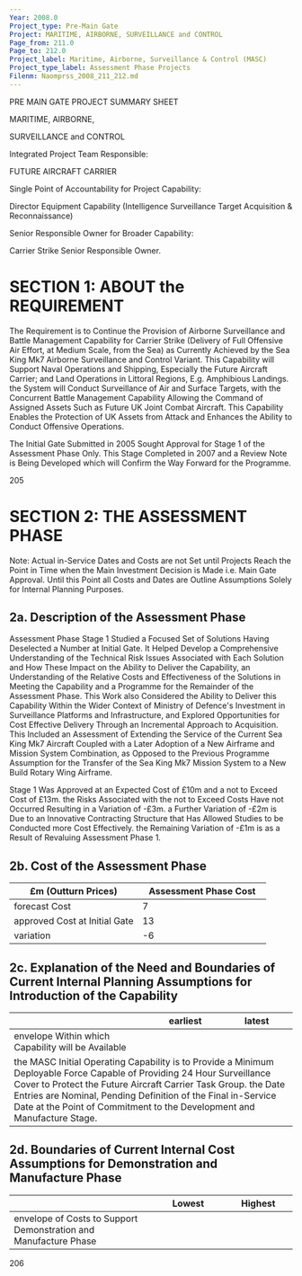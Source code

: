 ```yaml
---
Year: 2008.0
Project_type: Pre-Main Gate
Project: MARITIME, AIRBORNE, SURVEILLANCE and CONTROL
Page_from: 211.0
Page_to: 212.0
Project_label: Maritime, Airborne, Surveillance & Control (MASC)
Project_type_label: Assessment Phase Projects
Filenm: Naomprss_2008_211_212.md
---
```

PRE MAIN GATE PROJECT SUMMARY SHEET

MARITIME, AIRBORNE,

SURVEILLANCE and CONTROL

Integrated Project Team Responsible:

FUTURE AIRCRAFT CARRIER

Single Point of Accountability for Project Capability:

Director Equipment Capability (Intelligence Surveillance Target Acquisition & Reconnaissance)

Senior Responsible Owner for Broader Capability:

Carrier Strike Senior Responsible Owner.

# SECTION 1: ABOUT the REQUIREMENT

The Requirement is to Continue the Provision of Airborne Surveillance and Battle Management Capability for Carrier Strike (Delivery of Full Offensive Air Effort, at Medium Scale, from the Sea) as Currently Achieved by the Sea King Mk7 Airborne Surveillance and Control Variant. This Capability will Support Naval Operations and Shipping, Especially the Future Aircraft Carrier; and Land Operations in Littoral Regions, E.g. Amphibious Landings. the System will Conduct Surveillance of Air and Surface Targets, with the Concurrent Battle Management Capability Allowing the Command of Assigned Assets Such as Future UK Joint Combat Aircraft. This Capability Enables the Protection of UK Assets from Attack and Enhances the Ability to Conduct Offensive Operations.

The Initial Gate Submitted in 2005 Sought Approval for Stage 1 of the Assessment Phase Only. This Stage Completed in 2007 and a Review Note is Being Developed which will Confirm the Way Forward for the Programme.

205

# SECTION 2: THE ASSESSMENT PHASE

Note: Actual in-Service Dates and Costs are not Set until Projects Reach the Point in Time when the Main Investment Decision is Made i.e. Main Gate Approval. Until this Point all Costs and Dates are Outline Assumptions Solely for Internal Planning Purposes.

## 2a. Description of the Assessment Phase

Assessment Phase Stage 1 Studied a Focused Set of Solutions Having Deselected a Number at Initial Gate. It Helped Develop a Comprehensive Understanding of the Technical Risk Issues Associated with Each Solution and How These Impact on the Ability to Deliver the Capability, an Understanding of the Relative Costs and Effectiveness of the Solutions in Meeting the Capability and a Programme for the Remainder of the Assessment Phase. This Work also Considered the Ability to Deliver this Capability Within the Wider Context of Ministry of Defence's Investment in Surveillance Platforms and Infrastructure, and Explored Opportunities for Cost Effective Delivery Through an Incremental Approach to Acquisition. This Included an Assessment of Extending the Service of the Current Sea King Mk7 Aircraft Coupled with a Later Adoption of a New Airframe and Mission System Combination, as Opposed to the Previous Programme Assumption for the Transfer of the Sea King Mk7 Mission System to a New Build Rotary Wing Airframe.

Stage 1 Was Approved at an Expected Cost of £10m and a not to Exceed Cost of £13m. the Risks Associated with the not to Exceed Costs Have not Occurred Resulting in a Variation of -£3m. a Further Variation of
-£2m is Due to an Innovative Contracting Structure that Has Allowed Studies to be Conducted more Cost Effectively. the Remaining Variation of -£1m is as a Result of Revaluing Assessment Phase 1.

## 2b. Cost of the Assessment Phase

<table>
<colgroup>
<col Style="Width: 50%" />
<col Style="Width: 50%" />
</Colgroup>
<thead>
<tr>
<th>
£m (Outturn Prices)
</Th>
<th>
Assessment Phase Cost
</Th>
</Tr>
</Thead>
<tbody>
<tr>
<td>forecast Cost</Td>
<td>
7
</Td>
</Tr>
<tr>
<td>approved Cost at Initial Gate</Td>
<td>
13
</Td>
</Tr>
<tr>
<td>variation</Td>
<td>
-6
</Td>
</Tr>
</Tbody>
</Table>

## 2c. Explanation of the Need and Boundaries of Current Internal Planning Assumptions for Introduction of the Capability

<table>
<colgroup>
<col Style="Width: 49%" />
<col Style="Width: 25%" />
<col Style="Width: 25%" />
</Colgroup>
<thead>
<tr>
<th></Th>
<th>earliest</Th>
<th>latest</Th>
</Tr>
</Thead>
<tbody>
<tr>
<td>envelope Within which Capability will be Available</Td>
<td>

</Td>
<td></Td>
</Tr>
<tr>
<td Colspan="3">the MASC Initial Operating Capability is to Provide a Minimum Deployable Force Capable of Providing 24 Hour Surveillance Cover to Protect the Future Aircraft Carrier Task Group. the Date Entries are Nominal, Pending Definition of the Final in-Service Date at the Point of Commitment to the Development and Manufacture Stage.</Td>
</Tr>
</Tbody>
</Table>

## 2d. Boundaries of Current Internal Cost Assumptions for Demonstration and Manufacture Phase

<table>
<colgroup>
<col Style="Width: 50%" />
<col Style="Width: 25%" />
<col Style="Width: 24%" />
</Colgroup>
<thead>
<tr>
<th></Th>
<th>
Lowest
</Th>
<th>
Highest
</Th>
</Tr>
</Thead>
<tbody>
<tr>
<td>envelope of Costs to Support Demonstration and Manufacture Phase</Td>
<td>

</Td>
<td>

</Td>
</Tr>
</Tbody>
</Table>

206
